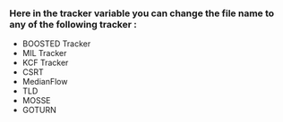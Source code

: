 ### Here in the tracker variable you can change the file name to any of the following tracker :    
* BOOSTED Tracker
* MIL Tracker  
* KCF Tracker  
* CSRT  
* MedianFlow  
* TLD  
* MOSSE  
* GOTURN
